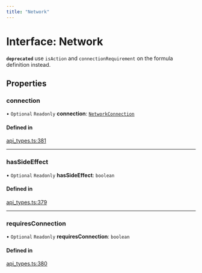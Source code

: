 ```yaml
---
title: "Network"
---
```

# Interface: Network

**`deprecated`** use `isAction` and `connectionRequirement` on the formula definition instead.

## Properties

### connection

• `Optional` `Readonly` **connection**: [`NetworkConnection`](../enums/NetworkConnection.md)

#### Defined in

[api_types.ts:381](https://github.com/coda/packs-sdk/blob/main/api_types.ts#L381)

___

### hasSideEffect

• `Optional` `Readonly` **hasSideEffect**: `boolean`

#### Defined in

[api_types.ts:379](https://github.com/coda/packs-sdk/blob/main/api_types.ts#L379)

___

### requiresConnection

• `Optional` `Readonly` **requiresConnection**: `boolean`

#### Defined in

[api_types.ts:380](https://github.com/coda/packs-sdk/blob/main/api_types.ts#L380)
